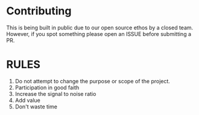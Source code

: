 # Contributing

This is being built in public due to our open source ethos by a closed team. However, if you spot something please open an ISSUE before submitting a PR.

# RULES

1. Do not attempt to change the purpose or scope of the project.
2. Participation in good faith
3. Increase the signal to noise ratio
4. Add value
5. Don't waste time

